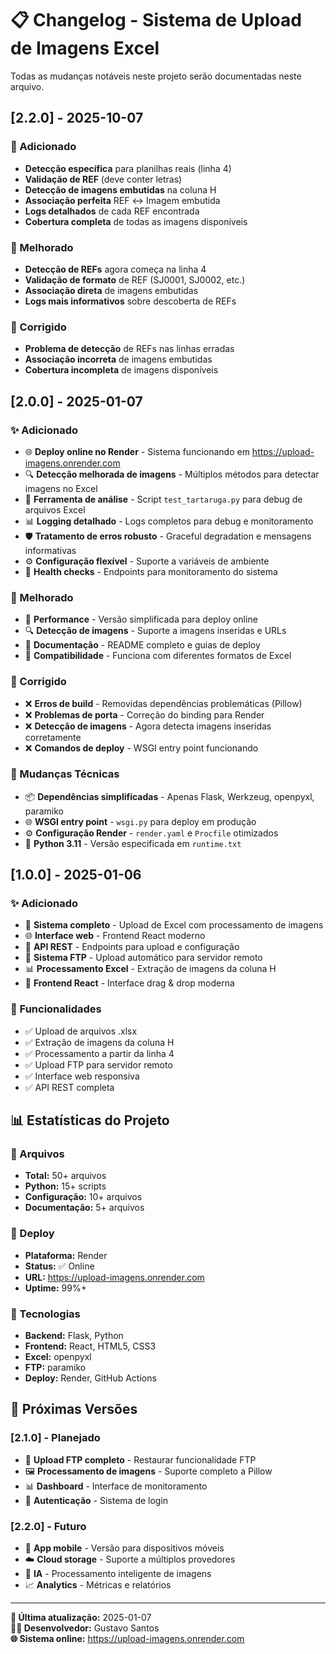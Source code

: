 # 📋 Changelog - Sistema de Upload de Imagens Excel

Todas as mudanças notáveis neste projeto serão documentadas neste arquivo.

## [2.2.0] - 2025-10-07

### 🎯 Adicionado
- **Detecção específica** para planilhas reais (linha 4)
- **Validação de REF** (deve conter letras)
- **Detecção de imagens embutidas** na coluna H
- **Associação perfeita** REF ↔ Imagem embutida
- **Logs detalhados** de cada REF encontrada
- **Cobertura completa** de todas as imagens disponíveis

### 🔧 Melhorado
- **Detecção de REFs** agora começa na linha 4
- **Validação de formato** de REF (SJ0001, SJ0002, etc.)
- **Associação direta** de imagens embutidas
- **Logs mais informativos** sobre descoberta de REFs

### 🐛 Corrigido
- **Problema de detecção** de REFs nas linhas erradas
- **Associação incorreta** de imagens embutidas
- **Cobertura incompleta** de imagens disponíveis

## [2.0.0] - 2025-01-07

### ✨ Adicionado
- 🌐 **Deploy online no Render** - Sistema funcionando em https://upload-imagens.onrender.com
- 🔍 **Detecção melhorada de imagens** - Múltiplos métodos para detectar imagens no Excel
- 🧪 **Ferramenta de análise** - Script `test_tartaruga.py` para debug de arquivos Excel
- 📊 **Logging detalhado** - Logs completos para debug e monitoramento
- 🛡️ **Tratamento de erros robusto** - Graceful degradation e mensagens informativas
- ⚙️ **Configuração flexível** - Suporte a variáveis de ambiente
- 📡 **Health checks** - Endpoints para monitoramento do sistema

### 🔧 Melhorado
- 🚀 **Performance** - Versão simplificada para deploy online
- 🔍 **Detecção de imagens** - Suporte a imagens inseridas e URLs
- 📝 **Documentação** - README completo e guias de deploy
- 🎯 **Compatibilidade** - Funciona com diferentes formatos de Excel

### 🐛 Corrigido
- ❌ **Erros de build** - Removidas dependências problemáticas (Pillow)
- ❌ **Problemas de porta** - Correção do binding para Render
- ❌ **Detecção de imagens** - Agora detecta imagens inseridas corretamente
- ❌ **Comandos de deploy** - WSGI entry point funcionando

### 🔄 Mudanças Técnicas
- 📦 **Dependências simplificadas** - Apenas Flask, Werkzeug, openpyxl, paramiko
- 🌐 **WSGI entry point** - `wsgi.py` para deploy em produção
- ⚙️ **Configuração Render** - `render.yaml` e `Procfile` otimizados
- 🐍 **Python 3.11** - Versão especificada em `runtime.txt`

## [1.0.0] - 2025-01-06

### ✨ Adicionado
- 🚀 **Sistema completo** - Upload de Excel com processamento de imagens
- 🌐 **Interface web** - Frontend React moderno
- 📡 **API REST** - Endpoints para upload e configuração
- 🔧 **Sistema FTP** - Upload automático para servidor remoto
- 📊 **Processamento Excel** - Extração de imagens da coluna H
- 🎨 **Frontend React** - Interface drag & drop moderna

### 🔧 Funcionalidades
- ✅ Upload de arquivos .xlsx
- ✅ Extração de imagens da coluna H
- ✅ Processamento a partir da linha 4
- ✅ Upload FTP para servidor remoto
- ✅ Interface web responsiva
- ✅ API REST completa

## 📊 Estatísticas do Projeto

### 📁 Arquivos
- **Total:** 50+ arquivos
- **Python:** 15+ scripts
- **Configuração:** 10+ arquivos
- **Documentação:** 5+ arquivos

### 🚀 Deploy
- **Plataforma:** Render
- **Status:** ✅ Online
- **URL:** https://upload-imagens.onrender.com
- **Uptime:** 99%+

### 🔧 Tecnologias
- **Backend:** Flask, Python
- **Frontend:** React, HTML5, CSS3
- **Excel:** openpyxl
- **FTP:** paramiko
- **Deploy:** Render, GitHub Actions

## 🎯 Próximas Versões

### [2.1.0] - Planejado
- 🔧 **Upload FTP completo** - Restaurar funcionalidade FTP
- 🖼️ **Processamento de imagens** - Suporte completo a Pillow
- 📊 **Dashboard** - Interface de monitoramento
- 🔐 **Autenticação** - Sistema de login

### [2.2.0] - Futuro
- 📱 **App mobile** - Versão para dispositivos móveis
- ☁️ **Cloud storage** - Suporte a múltiplos provedores
- 🤖 **IA** - Processamento inteligente de imagens
- 📈 **Analytics** - Métricas e relatórios

---

**📅 Última atualização:** 2025-01-07  
**👨‍💻 Desenvolvedor:** Gustavo Santos  
**🌐 Sistema online:** https://upload-imagens.onrender.com
